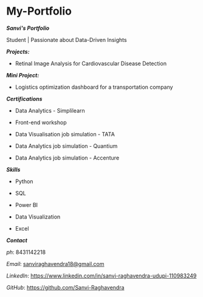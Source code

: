 # My-Portfolio

**_Sanvi's Portfolio_**

Student | Passionate about Data-Driven Insights

_**Projects:**_

* Retinal Image Analysis for Cardiovascular Disease Detection

**_Mini Project:_**

* Logistics optimization dashboard for a transportation company

**_Certifications_**

* Data Analytics - Simplilearn

* Front-end workshop

* Data Visualisation job simulation - TATA

* Data Analytics job simulation - Quantium

* Data Analytics job simulation - Accenture

**_Skills_**

* Python

* SQL

* Power BI

* Data Visualization

* Excel

**_Contact_**

_ph_: 8431142218

_Email_: sanviraghavendra18@gmail.com

_LinkedIn_: https://www.linkedin.com/in/sanvi-raghavendra-udupi-110983249

_GitHub_: https://github.com/Sanvi-Raghavendra
